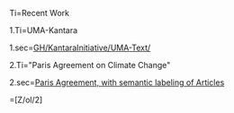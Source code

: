 Ti=Recent Work

1.Ti=UMA-Kantara

1.sec=<a href="index.php?action=doc&file=GH/KantaraInitiative/UMA-Text/0.md">GH/KantaraInitiative/UMA-Text/</a>

2.Ti="Paris Agreement on Climate Change"

2.sec=<a href="index.php?action=source&file=Wx/int/unfccc/2015/cop21/eng/l09r01_With-SemanticArticles_v0.md">Paris Agreement, with semantic labeling of Articles</a>

=[Z/ol/2]
